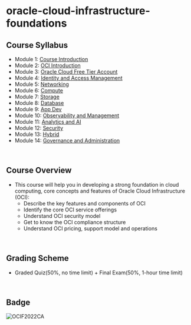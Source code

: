 # oracle-cloud-infrastructure-foundations

## Course Syllabus
- Module 1: [Course Introduction](./1_Course_Introduction.md)
- Module 2: [OCI Introduction](./2_OCI_Introduction.md)
- Module 3: [Oracle Cloud Free Tier Account]()
- Module 4: [Identity and Access Management](./4_Identity_and_Access_Management.md)
- Module 5: [Networking](./5_Networking.md)
- Module 6: [Compute](./6_Compute.md)
- Module 7: [Storage](./7_Storage.md)
- Module 8: [Database](./8_Database.md)
- Module 9: [App Dev](./9_App_Dev.md)
- Module 10: [Observability and Management](./10_Observability_and_Management.md)
- Module 11: [Analytics and AI](./11_Analytics_and_AI.md)
- Module 12: [Security](./12_Security.md)
- Module 13: [Hybrid](./13_Hybrid.md)
- Module 14: [Governance and Administration](./14_Governance_and_Administration.md)
<br>

## Course Overview
- This course will help you in developing a strong foundation in cloud computing, core concepts and features of Oracle Cloud Infrastructure (OCI):
    - Describe the key features and components of OCI
    - Identify the core OCI service offerings
    - Understand OCI security model
    - Get to know the OCI compliance structure
    - Understand OCI pricing, support model and operations
<br>

## Grading Scheme
- Graded Quiz(50%, no time limit) + Final Exam(50%, 1-hour time limit)
<br>

## Badge
![OCIF2022CA](https://user-images.githubusercontent.com/29455975/186201418-bd2da459-f641-4bee-ac43-1d6508f51702.jpg)
<br>